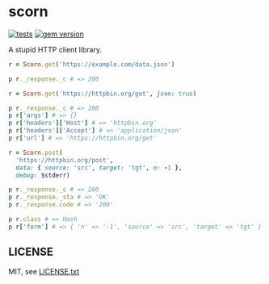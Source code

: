 
# scorn

[![tests](https://github.com/jmettraux/scorn/workflows/test/badge.svg)](https://github.com/jmettraux/scorn/actions)
[![gem version](https://badge.fury.io/rb/scorn.svg)](http://badge.fury.io/rb/scorn)

A stupid HTTP client library.

```ruby
r = Scorn.get('https://example.com/data.json')

p r._response._c # => 200
```

```ruby
r = Scorn.get('https://httpbin.org/get', json: true)

p r._response._c # => 200
p r['args'] # => {}
p r['headers']['Host'] # => 'httpbin.org'
p r['headers']['Accept'] # => 'application/json'
p r['url'] # => 'https://httpbin.org/get'
```

```ruby
r = Scorn.post(
  'https://httpbin.org/post',
  data: { source: 'src', target: 'tgt', n: -1 },
  debug: $stderr)

p r._response._c # => 200
p r._response._sta # => 'OK'
p r._response.code # => '200'

p r.class # => Hash
p r['form'] # => { 'n' => '-1', 'source' => 'src', 'target' => 'tgt' }
```


## LICENSE

MIT, see [LICENSE.txt](LICENSE.txt)

